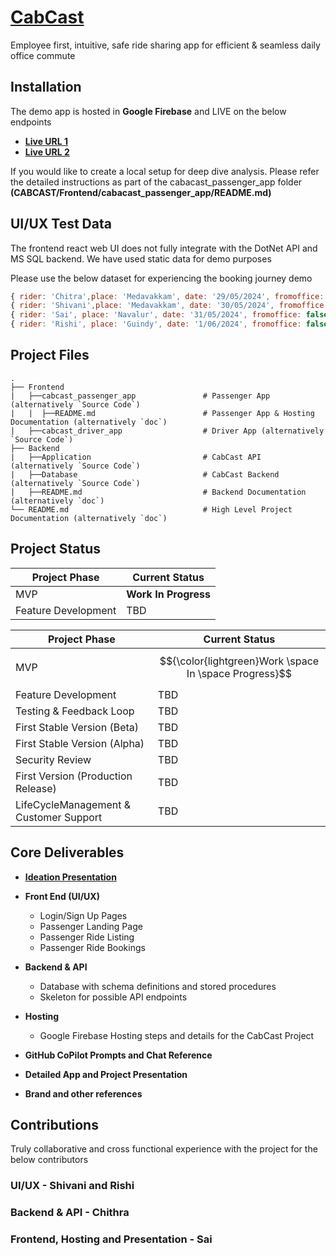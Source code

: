 # [CabCast](https://cabcast-2024.firebaseapp.com/)

Employee first, intuitive, safe ride sharing app for efficient & seamless daily office commute

## Installation

The demo app is hosted in **Google Firebase** and LIVE on the below endpoints

* **[Live URL 1](https://cabcast-2024.firebaseapp.com/)**
* **[Live URL 2](https://cabcast-2024.web.app/)**

If you would like to create a local setup for deep dive analysis. Please refer the detailed instructions as part of the cabacast_passenger_app folder **(CABCAST/Frontend/cabacast_passenger_app/README.md)**

## UI/UX Test Data

The frontend react web UI does not fully integrate with the DotNet API and MS SQL backend. We have used static data for demo purposes

Please use the below dataset for experiencing the booking journey demo

```jsx
{ rider: 'Chitra',place: 'Medavakkam', date: '29/05/2024', fromoffice: true, toOffice: false, seats: 3},
{ rider: 'Shivani',place: 'Medavakkam', date: '30/05/2024', fromoffice: true, toOffice: false, seats: 4},
{ rider: 'Sai', place: 'Navalur', date: '31/05/2024', fromoffice: false, toOffice: true, seats:5 },
{ rider: 'Rishi', place: 'Guindy', date: '1/06/2024', fromoffice: false, tooffice:true, seats: 6 }
```
## Project Files
    .
    ├── Frontend
    |   ├──cabcast_passenger_app               # Passenger App (alternatively `Source Code`)
    |   |  ├──README.md                        # Passenger App & Hosting Documentation (alternatively `doc`)
    |   ├──cabcast_driver_app                  # Driver App (alternatively `Source Code`)
    ├── Backend 
    |   ├──Application                         # CabCast API (alternatively `Source Code`)
    |   ├──Database                            # CabCast Backend (alternatively `Source Code`)
    |   ├──README.md                           # Backend Documentation (alternatively `doc`)
    └── README.md                              # High Level Project Documentation (alternatively `doc`)

## Project Status

| Project Phase | Current Status |
| --- | --- |
| MVP | **Work In Progress** |
| Feature Development | TBD |

| Project Phase  | Current Status |
| -------------  | -------------  |
| MVP  | $${\color{lightgreen}Work \space In \space Progress}$$  |
| Feature Development | TBD  |
| Testing & Feedback Loop  | TBD  |
| First Stable Version (Beta)  | TBD  |
| First Stable Version (Alpha)  | TBD |
| Security Review  | TBD  |
| First Version (Production Release)  | TBD  |
| LifeCycleManagement & Customer Support  | TBD  |

## Core Deliverables
* **[Ideation Presentation](https://prezi.com/view/reaJlM5NkSX6rC5Uy7Pb/)**

* **Front End (UI/UX)** 
  * Login/Sign Up Pages
  * Passenger Landing Page
  * Passenger Ride Listing
  * Passenger Ride Bookings
* **Backend & API**
  * Database with schema definitions and stored procedures
  * Skeleton for possible API endpoints

* **Hosting**
  * Google Firebase Hosting steps and details for the CabCast Project

* **GitHub CoPilot Prompts and Chat Reference**

* **Detailed App and Project Presentation**

* **Brand and other references**

## Contributions

Truly collaborative and cross functional experience with the project for the below contributors

### UI/UX - Shivani and Rishi
### Backend & API - Chithra
### Frontend, Hosting and Presentation - Sai